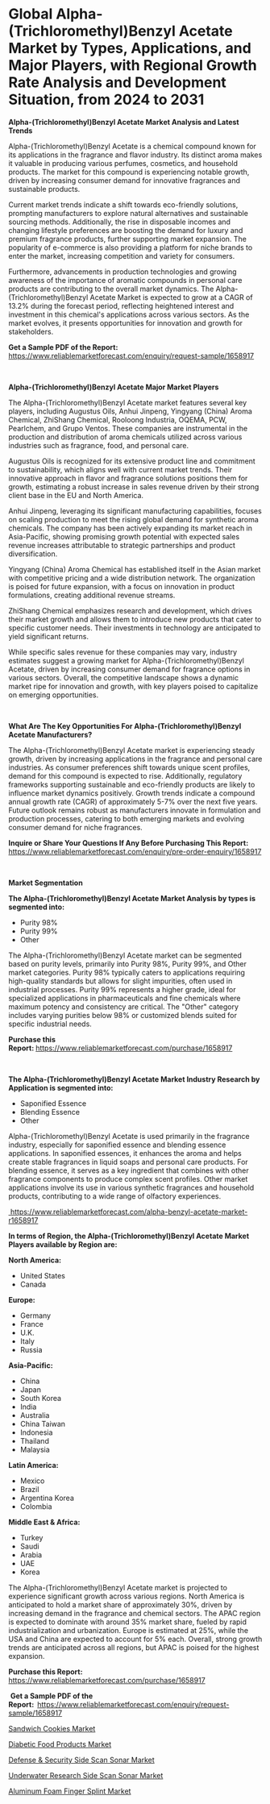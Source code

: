 <p><h1>Global Alpha-(Trichloromethyl)Benzyl Acetate Market by Types, Applications, and Major Players, with Regional Growth Rate Analysis and Development Situation, from 2024 to 2031</h1></p><p><strong>Alpha-(Trichloromethyl)Benzyl Acetate Market Analysis and Latest Trends</strong></p>
<p><p>Alpha-(Trichloromethyl)Benzyl Acetate is a chemical compound known for its applications in the fragrance and flavor industry. Its distinct aroma makes it valuable in producing various perfumes, cosmetics, and household products. The market for this compound is experiencing notable growth, driven by increasing consumer demand for innovative fragrances and sustainable products.</p><p>Current market trends indicate a shift towards eco-friendly solutions, prompting manufacturers to explore natural alternatives and sustainable sourcing methods. Additionally, the rise in disposable incomes and changing lifestyle preferences are boosting the demand for luxury and premium fragrance products, further supporting market expansion. The popularity of e-commerce is also providing a platform for niche brands to enter the market, increasing competition and variety for consumers.</p><p>Furthermore, advancements in production technologies and growing awareness of the importance of aromatic compounds in personal care products are contributing to the overall market dynamics. The Alpha-(Trichloromethyl)Benzyl Acetate Market is expected to grow at a CAGR of 13.2% during the forecast period, reflecting heightened interest and investment in this chemical's applications across various sectors. As the market evolves, it presents opportunities for innovation and growth for stakeholders.</p></p>
<p><strong>Get a Sample PDF of the Report:&nbsp;</strong> <a href="https://www.reliablemarketforecast.com/enquiry/request-sample/1658917?utm_campaign=1134&utm_medium=2&utm_source=Github&utm_content=ia&utm_term=28092024&utm_id=alpha-trichloromethylbenzyl-acetate">https://www.reliablemarketforecast.com/enquiry/request-sample/1658917</a></p>
<p>&nbsp;</p>
<p><strong>Alpha-(Trichloromethyl)Benzyl Acetate Major Market Players</strong></p>
<p><p>The Alpha-(Trichloromethyl)Benzyl Acetate market features several key players, including Augustus Oils, Anhui Jinpeng, Yingyang (China) Aroma Chemical, ZhiShang Chemical, Rooloong Industria, OQEMA, PCW, Pearlchem, and Grupo Ventos. These companies are instrumental in the production and distribution of aroma chemicals utilized across various industries such as fragrance, food, and personal care.</p><p>Augustus Oils is recognized for its extensive product line and commitment to sustainability, which aligns well with current market trends. Their innovative approach in flavor and fragrance solutions positions them for growth, estimating a robust increase in sales revenue driven by their strong client base in the EU and North America.</p><p>Anhui Jinpeng, leveraging its significant manufacturing capabilities, focuses on scaling production to meet the rising global demand for synthetic aroma chemicals. The company has been actively expanding its market reach in Asia-Pacific, showing promising growth potential with expected sales revenue increases attributable to strategic partnerships and product diversification.</p><p>Yingyang (China) Aroma Chemical has established itself in the Asian market with competitive pricing and a wide distribution network. The organization is poised for future expansion, with a focus on innovation in product formulations, creating additional revenue streams.</p><p>ZhiShang Chemical emphasizes research and development, which drives their market growth and allows them to introduce new products that cater to specific customer needs. Their investments in technology are anticipated to yield significant returns.</p><p>While specific sales revenue for these companies may vary, industry estimates suggest a growing market for Alpha-(Trichloromethyl)Benzyl Acetate, driven by increasing consumer demand for fragrance options in various sectors. Overall, the competitive landscape shows a dynamic market ripe for innovation and growth, with key players poised to capitalize on emerging opportunities.</p></p>
<p>&nbsp;</p>
<p><strong>What Are The Key Opportunities For Alpha-(Trichloromethyl)Benzyl Acetate Manufacturers?</strong></p>
<p><p>The Alpha-(Trichloromethyl)Benzyl Acetate market is experiencing steady growth, driven by increasing applications in the fragrance and personal care industries. As consumer preferences shift towards unique scent profiles, demand for this compound is expected to rise. Additionally, regulatory frameworks supporting sustainable and eco-friendly products are likely to influence market dynamics positively. Growth trends indicate a compound annual growth rate (CAGR) of approximately 5-7% over the next five years. Future outlook remains robust as manufacturers innovate in formulation and production processes, catering to both emerging markets and evolving consumer demand for niche fragrances.</p></p>
<p><strong>Inquire or Share Your Questions If Any Before Purchasing This Report:</strong> <a href="https://www.reliablemarketforecast.com/enquiry/pre-order-enquiry/1658917?utm_campaign=1134&utm_medium=2&utm_source=Github&utm_content=ia&utm_term=28092024&utm_id=alpha-trichloromethylbenzyl-acetate">https://www.reliablemarketforecast.com/enquiry/pre-order-enquiry/1658917</a></p>
<p>&nbsp;</p>
<p><strong>Market Segmentation</strong></p>
<p><strong>The Alpha-(Trichloromethyl)Benzyl Acetate Market Analysis by types is segmented into:</strong></p>
<p><ul><li>Purity 98%</li><li>Purity 99%</li><li>Other</li></ul></p>
<p><p>The Alpha-(Trichloromethyl)Benzyl Acetate market can be segmented based on purity levels, primarily into Purity 98%, Purity 99%, and Other market categories. Purity 98% typically caters to applications requiring high-quality standards but allows for slight impurities, often used in industrial processes. Purity 99% represents a higher grade, ideal for specialized applications in pharmaceuticals and fine chemicals where maximum potency and consistency are critical. The "Other" category includes varying purities below 98% or customized blends suited for specific industrial needs.</p></p>
<p><strong>Purchase this Report:&nbsp;</strong><a href="https://www.reliablemarketforecast.com/purchase/1658917?utm_campaign=1134&utm_medium=2&utm_source=Github&utm_content=ia&utm_term=28092024&utm_id=alpha-trichloromethylbenzyl-acetate">https://www.reliablemarketforecast.com/purchase/1658917</a></p>
<p>&nbsp;</p>
<p><strong>The Alpha-(Trichloromethyl)Benzyl Acetate Market Industry Research by Application is segmented into:</strong></p>
<p><ul><li>Saponified Essence</li><li>Blending Essence</li><li>Other</li></ul></p>
<p><p>Alpha-(Trichloromethyl)Benzyl Acetate is used primarily in the fragrance industry, especially for saponified essence and blending essence applications. In saponified essences, it enhances the aroma and helps create stable fragrances in liquid soaps and personal care products. For blending essence, it serves as a key ingredient that combines with other fragrance components to produce complex scent profiles. Other market applications involve its use in various synthetic fragrances and household products, contributing to a wide range of olfactory experiences.</p></p>
<p><a href="https://www.reliablemarketforecast.com/alpha-benzyl-acetate-market-r1658917?utm_campaign=1134&utm_medium=2&utm_source=Github&utm_content=ia&utm_term=28092024&utm_id=alpha-trichloromethylbenzyl-acetate">&nbsp;https://www.reliablemarketforecast.com/alpha-benzyl-acetate-market-r1658917</a></p>
<p><strong>In terms of Region, the Alpha-(Trichloromethyl)Benzyl Acetate Market Players available by Region are:</strong></p>
<p>
    <p> <strong> North America: </strong>
        <ul>
            <li>United States</li>
            <li>Canada</li>
        </ul>
        </p> 
    <p> <strong> Europe: </strong>
        <ul>
            <li>Germany</li>
            <li>France</li>
            <li>U.K.</li>
            <li>Italy</li>
            <li>Russia</li>
        </ul>
        </p> 
    <p> <strong> Asia-Pacific: </strong>
        <ul>
            <li>China</li>
            <li>Japan</li>
            <li>South Korea</li>
            <li>India</li>
            <li>Australia</li>
            <li>China Taiwan</li>
            <li>Indonesia</li>
            <li>Thailand</li>
            <li>Malaysia</li>
        </ul>
        </p> 
    <p> <strong> Latin America: </strong>
        <ul>
            <li>Mexico</li>
            <li>Brazil</li>
            <li>Argentina Korea</li>
            <li>Colombia</li>
        </ul>
        </p> 
    <p> <strong> Middle East & Africa: </strong>
        <ul>
            <li>Turkey</li>
            <li>Saudi</li>
            <li>Arabia</li>
            <li>UAE</li>
            <li>Korea</li>
        </ul>
    </p>
    </p>
<p><p>The Alpha-(Trichloromethyl)Benzyl Acetate market is projected to experience significant growth across various regions. North America is anticipated to hold a market share of approximately 30%, driven by increasing demand in the fragrance and chemical sectors. The APAC region is expected to dominate with around 35% market share, fueled by rapid industrialization and urbanization. Europe is estimated at 25%, while the USA and China are expected to account for 5% each. Overall, strong growth trends are anticipated across all regions, but APAC is poised for the highest expansion.</p></p>
<p><strong>Purchase this Report: </strong><a href="https://www.reliablemarketforecast.com/purchase/1658917?utm_campaign=1134&utm_medium=2&utm_source=Github&utm_content=ia&utm_term=28092024&utm_id=alpha-trichloromethylbenzyl-acetate">https://www.reliablemarketforecast.com/purchase/1658917</a></p>
<p>&nbsp;<strong>Get a Sample PDF of the Report:&nbsp;&nbsp;</strong><a href="https://www.reliablemarketforecast.com/enquiry/request-sample/1658917?utm_campaign=1134&utm_medium=2&utm_source=Github&utm_content=ia&utm_term=28092024&utm_id=alpha-trichloromethylbenzyl-acetate">https://www.reliablemarketforecast.com/enquiry/request-sample/1658917</a></p>
<p><strong></strong></p>
<p><p><a href="https://www.linkedin.com/pulse/market-dynamics-future-trends-global-sandwich-cookies-sector-5s71e?trackingId=3sDbnUSpS7OZg79PlqMbsw%3D%3D&utm_campaign=1134&utm_medium=2&utm_source=Github&utm_content=ia&utm_term=28092024&utm_id=alpha-trichloromethylbenzyl-acetate">Sandwich Cookies Market</a></p><p><a href="https://www.linkedin.com/pulse/global-diabetic-food-products-market-opportunities-challenges2024-dcgre?trackingId=WG3BiD%2BWRpqe6MTpO1VRMg%3D%3D&utm_campaign=1134&utm_medium=2&utm_source=Github&utm_content=ia&utm_term=28092024&utm_id=alpha-trichloromethylbenzyl-acetate">Diabetic Food Products Market</a></p><p><a href="https://issuu.com/reportprime-2/docs/defense-security-side-scan-sonar-ma_2eef4843b572db?utm_campaign=1134&utm_medium=2&utm_source=Github&utm_content=ia&utm_term=28092024&utm_id=alpha-trichloromethylbenzyl-acetate">Defense & Security Side Scan Sonar Market</a></p><p><a href="https://issuu.com/reportprime-2/docs/underwater-research-side-scan-sonar_968c24e8d0c2ce?utm_campaign=1134&utm_medium=2&utm_source=Github&utm_content=ia&utm_term=28092024&utm_id=alpha-trichloromethylbenzyl-acetate">Underwater Research Side Scan Sonar Market</a></p><p><a href="https://www.linkedin.com/pulse/aluminum-foam-finger-splint-market-segmentation-geographical-zxibe?trackingId=TEoTNI1ZSV%2B2%2BBhx3%2FF07g%3D%3D&utm_campaign=1134&utm_medium=2&utm_source=Github&utm_content=ia&utm_term=28092024&utm_id=alpha-trichloromethylbenzyl-acetate">Aluminum Foam Finger Splint Market</a></p></p>